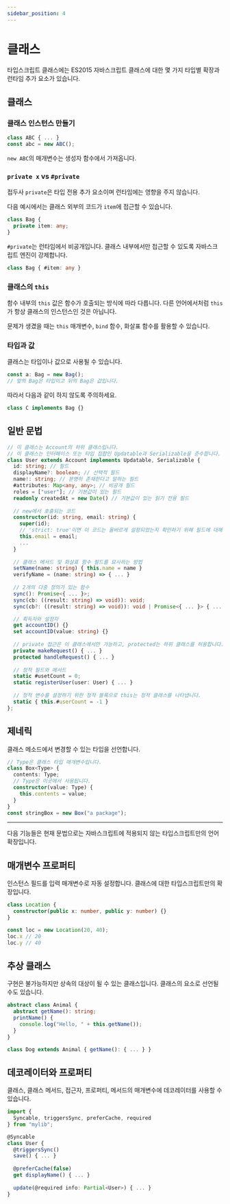 ```yaml
---
sidebar_position: 4
---
```


# 클래스

타입스크립트 클래스에는 ES2015 자바스크립트 클래스에 대한 몇 가지 타입별 확장과 런타임 추가 요소가 있습니다.

## 클래스

### 클래스 인스턴스 만들기

```ts
class ABC { ... }
const abc = new ABC();
```

`new ABC`의 매개변수는 생성자 함수에서 가져옵니다.

### `private x` vs `#private`

접두사 `private`은 타입 전용 추가 요소이며 런타임에는 영향을 주지 않습니다.

다음 예시에서는 클래스 외부의 코드가 `item`에 접근할 수 있습니다.

```ts
class Bag {
  private item: any;
}
```

`#private`는 런타임에서 비공개입니다. 클래스 내부에서만 접근할 수 있도록 자바스크립트 엔진이 강제합니다.

```ts
class Bag { #item: any }
```

### 클래스의 `this`

함수 내부의 `this` 값은 함수가 호출되는 방식에 따라 다릅니다. 다른 언어에서처럼 `this`가 항상 클래스의 인스턴스인 것은 아닙니다.

문제가 생겼을 때는 `this` 매개변수, `bind` 함수, 화살표 함수를 활용할 수 있습니다.

### 타입과 값

클래스는 타입이나 값으로 사용될 수 있습니다.

```ts
const a: Bag = new Bag();
// 앞의 Bag은 타입이고 뒤의 Bag은 값입니다.
```

따라서 다음과 같이 하지 않도록 주의하세요.

```ts
class C implements Bag {}
```

## 일반 문법

```ts
// 이 클래스는 Account의 하위 클래스입니다.
// 이 클래스는 인터페이스 또는 타입 집합인 Updatable과 Serializable을 준수합니다.
class User extends Account implements Updatable, Serializable {
  id: string; // 필드
  displayName?: boolean; // 선택적 필드
  name!: string; // 분명히 존재한다고 말하는 필드
  #attributes: Map<any, any>; // 비공개 필드
  roles = ["user"]; // 기본값이 있는 필드
  readonly createdAt = new Date() // 기본값이 있는 읽기 전용 필드
  
  // new에서 호출되는 코드
  constructor(id: string, email: string) {
    super(id);
    // 'strict: true'이면 이 코드는 올바르게 설정되었는지 확인하기 위해 필드에 대해 검사됩니다.
    this.email = email;
    ...
  }
  
  // 클래스 메서드 및 화살표 함수 필드를 묘사하는 방법
  setName(name: string) { this.name = name }
  verifyName = (name: string) => { ... }
  
  // 2개의 다중 정의가 있는 함수
  sync(): Promise<{ ... }>;
  sync(cb: ((result: string) => void)): void;
  sync(cb?: ((result: string) => void)): void | Promise<{ ... }> { ... }

  // 획득자와 설정자
  get accountID() {}
  set accountID(value: string) {}
  
  // private 접근은 이 클래스에서만 가능하고, protected는 하위 클래스를 허용합니다. 타입 검사에서만 사용되며 기본값은 public입니다.
  private makeRequest() { ... }
  protected handleRequest() { ... }
  
  // 정적 필드와 메서드
  static #usetCount = 0;
  static registerUser(user: User) { ... }
  
  // 정적 변수를 설정하기 위한 정적 블록으로 this는 정적 클래스를 나타냅니다.
  static { this.#userCount = -1 }
};
```

## 제네릭

클래스 메소드에서 변경할 수 있는 타입을 선언합니다.

```ts
// Type은 클래스 타입 매개변수입니다.
class Box<Type> {
  contents: Type;
  // Type은 이곳에서 사용됩니다.
  constructor(value: Type) {
    this.contents = value;
  }
}
const stringBox = new Box("a package");
```

------

다음 기능들은 현재 문법으로는 자바스크립트에 적용되지 않는 타입스크립트만의 언어 확장입니다.

## 매개변수 프로퍼티

인스턴스 필드를 입력 매개변수로 자동 설정합니다. 클래스에 대한 타입스크립트만의 확장입니다.

```ts
class Location {
  constructor(public x: number, public y: number) {}
}

const loc = new Location(20, 40);
loc.x // 20
loc.y // 40
```

## 추상 클래스

구현은 불가능하지만 상속의 대상이 될 수 있는 클래스입니다. 클래스의 요소로 선언될 수도 있습니다.

```ts
abstract class Animal {
  abstract getName(): string;
  printName() {
    console.log("Hello, " + this.getName());
  }
}

class Dog extends Animal { getName(): { ... } }
```

## 데코레이터와 프로퍼티

클래스, 클래스 메서드, 접근자, 프로퍼티, 메서드의 매개변수에 데코레이터를 사용할 수 있습니다.

```ts
import {
  Syncable, triggersSync, preferCache, required
} from "mylib";

@Syncable
class User {
  @triggersSync()
  save() { ... }
  
  @preferCache(false)
  get displayName() { ... }
  
  update(@required info: Partial<User>) { ... }
}
```


